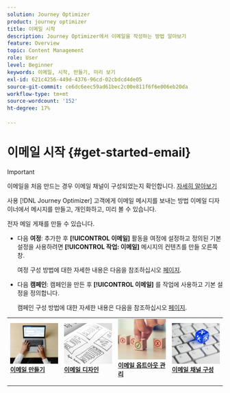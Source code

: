 ```yaml
---
solution: Journey Optimizer
product: journey optimizer
title: 이메일 시작
description: Journey Optimizer에서 이메일을 작성하는 방법 알아보기
feature: Overview
topic: Content Management
role: User
level: Beginner
keywords: 이메일, 시작, 만들기, 미리 보기
exl-id: 621c4256-449d-4376-96cd-02cbdcd4de05
source-git-commit: ce6dc6eec59ad61bec2c00e811f6f6e006eb20da
workflow-type: tm+mt
source-wordcount: '152'
ht-degree: 17%

---
```


# 이메일 시작 {#get-started-email}

>[!IMPORTANT]
>
>이메일을 처음 만드는 경우 이메일 채널이 구성되었는지 확인합니다. [자세히 알아보기](email-settings.md)

사용 [!DNL Journey Optimizer] 고객에게 이메일 메시지를 보내는 방법 이메일 디자이너에서 메시지를 만들고, 개인화하고, 미리 볼 수 있습니다.

전자 메일 게재를 만들 수 있습니다.

* 다음 **여정**: 추가한 후 **[!UICONTROL 이메일]** 활동을 여정에 설정하고 정의된 기본 설정을 사용하려면 **[!UICONTROL 작업: 이메일]** 메시지의 컨텐츠를 만들 오른쪽 창.

   여정 구성 방법에 대한 자세한 내용은 다음을 참조하십시오 [페이지](../building-journeys/journey-gs.md).

* 다음 **캠페인**: 캠페인을 만든 후 **[!UICONTROL 이메일]** 를 작업에 사용하고 기본 설정을 정의합니다.

   캠페인 구성 방법에 대한 자세한 내용은 다음을 참조하십시오 [페이지](../campaigns/create-campaign.md#configure).

<table style="table-layout:fixed"><tr style="border: 0;">
<td>
<a href="create-email.md">
<img alt="리드" src="../assets/do-not-localize/email-create.jpeg">
</a>
<div><a href="create-email.md"><strong>이메일 만들기</strong>
</div>
<p>
</td>
<td>
<a href="get-started-email-design.md">
<img alt="드물게" src="../assets/do-not-localize/email-design.jpg">
</a>
<div>
<a href="get-started-email-design.md"><strong>이메일 디자인</strong></a>
</div>
<p></td>
<td>
<a href="email-opt-out.md">
<img alt="유효성 검사" src="../assets/do-not-localize/email-opt-out.jpg">
</a>
<div>
<a href="email-opt-out.md"><strong>이메일 옵트아웃 관리</strong></a>
</div>
<p>
</td>
<td>
<a href="email-settings.md">
<img alt="유효성 검사" src="../assets/do-not-localize/email-config.jpg">
</a>
<div>
<a href="email-settings.md"><strong>이메일 채널 구성</strong></a>
</div>
<p>
</td>
</tr></table>

